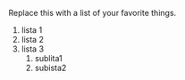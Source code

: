 Replace this with a list of your favorite things.
1. lista 1
2. lista 2
3. lista 3
   1. sublita1
   2. subista2
